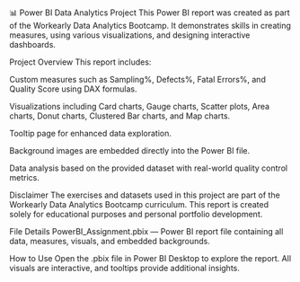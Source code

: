 📊 Power BI Data Analytics Project
This Power BI report was created as part of the Workearly Data Analytics Bootcamp. It demonstrates skills in creating measures, using various visualizations, and designing interactive dashboards.

Project Overview
This report includes:

Custom measures such as Sampling%, Defects%, Fatal Errors%, and Quality Score using DAX formulas.

Visualizations including Card charts, Gauge charts, Scatter plots, Area charts, Donut charts, Clustered Bar charts, and Map charts.

Tooltip page for enhanced data exploration.

Background images are embedded directly into the Power BI file.

Data analysis based on the provided dataset with real-world quality control metrics.

Disclaimer
The exercises and datasets used in this project are part of the Workearly Data Analytics Bootcamp curriculum. This report is created solely for educational purposes and personal portfolio development.

File Details
PowerBI_Assignment.pbix — Power BI report file containing all data, measures, visuals, and embedded backgrounds.

How to Use
Open the .pbix file in Power BI Desktop to explore the report. All visuals are interactive, and tooltips provide additional insights.
